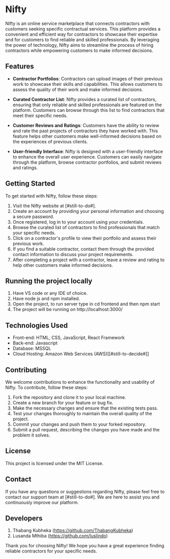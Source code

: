 # Nifty

Nifty is an online service marketplace that connects contractors with customers seeking specific contractual services. This platform provides a convenient and efficient way for contractors to showcase their expertise and for customers to find reliable and skilled professionals. By leveraging the power of technology, Nifty aims to streamline the process of hiring contractors while empowering customers to make informed decisions.

## Features

- **Contractor Portfolios**: Contractors can upload images of their previous work to showcase their skills and capabilities. This allows customers to assess the quality of their work and make informed decisions.

- **Curated Contractor List**: Nifty provides a curated list of contractors, ensuring that only reliable and skilled professionals are featured on the platform. Customers can browse through this list to find contractors that meet their specific needs.

- **Customer Reviews and Ratings**: Customers have the ability to review and rate the past projects of contractors they have worked with. This feature helps other customers make well-informed decisions based on the experiences of previous clients.

- **User-friendly Interface**: Nifty is designed with a user-friendly interface to enhance the overall user experience. Customers can easily navigate through the platform, browse contractor portfolios, and submit reviews and ratings.

## Getting Started

To get started with Nifty, follow these steps:

1. Visit the Nifty website at [#still-to-do#].
2. Create an account by providing your personal information and choosing a secure password.
3. Once registered, log in to your account using your credentials.
4. Browse the curated list of contractors to find professionals that match your specific needs.
5. Click on a contractor's profile to view their portfolio and assess their previous work.
6. If you find a suitable contractor, contact them through the provided contact information to discuss your project requirements.
7. After completing a project with a contractor, leave a review and rating to help other customers make informed decisions.

## Running the project locally
1. Have VS code or any IDE of choice.
2. Have node js and npm installed.
3. Open the project, to run server type in cd frontend and then npm start
4. The project will be running on http://localhost:3000/

## Technologies Used

- Front-end: HTML, CSS, JavaScript, React Framework
- Back-end: Javascript
- Database: MSSQL
- Cloud Hosting: Amazon Web Services (AWS)[[#still-to-decide#]]

## Contributing

We welcome contributions to enhance the functionality and usability of Nifty. To contribute, follow these steps:

1. Fork the repository and clone it to your local machine.
2. Create a new branch for your feature or bug fix.
3. Make the necessary changes and ensure that the existing tests pass.
4. Test your changes thoroughly to maintain the overall quality of the project.
5. Commit your changes and push them to your forked repository.
6. Submit a pull request, describing the changes you have made and the problem it solves.

## License

This project is licensed under the MIT License.

## Contact

If you have any questions or suggestions regarding Nifty, please feel free to contact our support team at [#still-to-do#]. We are here to assist you and continuously improve our platform.

## Developers
1. Thabang Kubheka (https://github.com/ThabangKubheka)
2. Lusanda Mthiba (https://github.com/luslindo)


Thank you for choosing Nifty! We hope you have a great experience finding reliable contractors for your specific needs.
